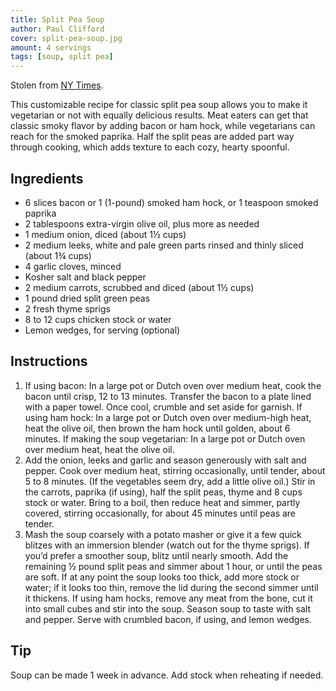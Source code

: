 ```yaml
---
title: Split Pea Soup
author: Paul Clifford
cover: split-pea-soup.jpg
amount: 4 servings
tags: [soup, split pea]
---
```


Stolen from [NY Times](https://cooking.nytimes.com/recipes/1019881-split-pea-soup).

This customizable recipe for classic split pea soup allows you to make it vegetarian or not with equally delicious results. Meat eaters can get that classic smoky flavor by adding bacon or ham hock, while vegetarians can reach for the smoked paprika. Half the split peas are added part way through cooking, which adds texture to each cozy, hearty spoonful.

## Ingredients

- 6 slices bacon or 1 (1-pound) smoked ham hock, or 1 teaspoon smoked paprika
- 2 tablespoons extra-virgin olive oil, plus more as needed
- 1 medium onion, diced (about 1½ cups)
- 2 medium leeks, white and pale green parts rinsed and thinly sliced (about 1¾ cups)
- 4 garlic cloves, minced
- Kosher salt and black pepper
- 2 medium carrots, scrubbed and diced (about 1½ cups)
- 1 pound dried split green peas
- 2 fresh thyme sprigs
- 8 to 12 cups chicken stock or water
- Lemon wedges, for serving (optional)

## Instructions

1. If using bacon: In a large pot or Dutch oven over medium heat, cook the bacon until crisp, 12 to 13 minutes. Transfer the bacon to a plate lined with a paper towel. Once cool, crumble and set aside for garnish. If using ham hock: In a large pot or Dutch oven over medium-high heat, heat the olive oil, then brown the ham hock until golden, about 6 minutes. If making the soup vegetarian: In a large pot or Dutch oven over medium heat, heat the olive oil.
1. Add the onion, leeks and garlic and season generously with salt and pepper. Cook over medium heat, stirring occasionally, until tender, about 5 to 8 minutes. (If the vegetables seem dry, add a little olive oil.) Stir in the carrots, paprika (if using), half the split peas, thyme and 8 cups stock or water. Bring to a boil, then reduce heat and simmer, partly covered, stirring occasionally, for about 45 minutes until peas are tender.
1. Mash the soup coarsely with a potato masher or give it a few quick blitzes with an immersion blender (watch out for the thyme sprigs). If you’d prefer a smoother soup, blitz until nearly smooth. Add the remaining ½ pound split peas and simmer about 1 hour, or until the peas are soft. If at any point the soup looks too thick, add more stock or water; if it looks too thin, remove the lid during the second simmer until it thickens. If using ham hocks, remove any meat from the bone, cut it into small cubes and stir into the soup. Season soup to taste with salt and pepper. Serve with crumbled bacon, if using, and lemon wedges.

## Tip

Soup can be made 1 week in advance. Add stock when reheating if needed.
